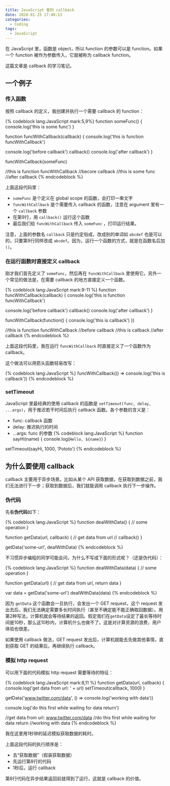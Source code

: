 ```yaml
---
title: JavaScript 里的 callback
date: 2020-01-25 17:40:13
categories:
  - Coding
tags:
  - JavaScript
---
```


在 JavaScript 里，函数是 object，所以 function 的参数可以是 function。如果一个 function 被作为参数传入，它就被称为 callback function。

这篇文章是 callback 的学习笔记。

<!-- more -->

## 一个例子

### 传入函数

按照 callback 的定义，我创建并执行一个需要 callback 的 function：

{% codeblock lang:JavaScript mark:5,9%}
function someFunc() {
  console.log('this is some func')
}

function funcWithCallback(callback) {
  console.log('this is function funcWithCallback')

  console.log('before callback')
  callback()
  console.log('after callback')
}

funcWithCallback(someFunc)

//this is function funcWithCallback
//becore callback
//this is some func
//after callback
{% endcodeblock %}

上面这段代码里：
- `someFunc` 是个定义在 global scope 的函数，会打印一串文字
- `funcWithCallback` 是个需要传入 callback 的函数，注意在 argument 里有一个 `callback` 参数
- 在第9行，用 `callback()` 运行这个函数
- 最后我们给 `funcWithCallback` 传入 `someFunc` ，打印运行结果。

注意，上面的参数名 `callback` 只是约定俗成，改成别的单词如 `abcdef` 也是可以的，只要第9行同样改成 `abcdef`。因为，运行一个函数的方式，就是在函数名后加`()`。

### 在运行函数时直接定义 callback

刚才我们首先定义了 `someFunc`，然后再在 `funcWithCallback` 里使用它。另外一个常见的做法是，在需要 callback 的地方直接定义一个函数。

{% codeblock lang:JavaScript mark:9-11 %}
function funcWithCallback(callback) {
  console.log('this is function funcWithCallback')

  console.log('before callback')
  callback()
  console.log('after callback')
}

funcWithCallback(function() {
  console.log('this is callback')
})

//this is function funcWithCallback
//before callback
//this is callback
//after callback
{% endcodeblock %}

上面这段代码里，我在运行 `funcWithCallback` 时直接定义了一个函数作为 callback。

这个做法可以用箭头函数轻易改写：

{% codeblock lang:JavaScript %}
funcWithCallback(() => console.log('this is callback'))
{% endcodeblock %}

### setTimeout

JavaScript 里最经典的使用 callback 的函数是 `setTimeout(func, delay, ...args)`，用于推迟若干时间后执行 callback 函数。各个参数的含义是：
- func: callback 函数
- delay: 推迟执行的时间
- ...args: func 的参数
{% codeblock lang:JavaScript %}
function sayHi(name) {
  console.log(`Hello, ${name}`)
}

setTimeout(sayHi, 1000, 'Pototo')
{% endcodeblock %}


## 为什么要使用 callback

callback 主要用于异步场景。比如从某个 API 获取数据，在获取到数据之前，我们无法进行下一步；获取到数据后，我们就能调用 callback 执行下一步操作。

### 伪代码

先看**伪代码**如下：

{% codeblock lang:JavaScript %}
function dealWithData() {
  // some operation
}

function getData(url, callback) {
  // get data from url
  // callback()
}

getData('some-url', dealWithData)
{% endcodeblock %}

不习惯异步编程的同学可能会问，为什么不写成下面的形式呢？（还是伪代码）：

{% codeblock lang:JavaScript %}
function dealWithData(data) {
  // some operation
}

function getData(url) {
  // get data from url, return data
}

var data = getData('some-url')
dealWithData(data)
{% endcodeblock %}

因为 `getData` 这个函数会一旦执行，会发出一个 GET request，这个 request 发出去后，我们无法确定需要多长时间执行（甚至不确定能不能正确取回数据）。用第2种写法，计算机就会等待结果的返回。假定我们在`getData`设定了最长等待时间是10秒，那么这10秒内，计算机什么也做不了。这是对计算资源的浪费，用户体验也很差。

如果使用 callback 做法，GET request 发出后，计算机就能去先做其他事情，直到获取 GET 的结果后，再继续执行 callback。

### 模拟 http request

可以用下面的代码模拟 http request 需要等待的特征：

{% codeblock lang:JavaScript mark:8,11 %}
function getData(url, callback) {
  console.log('get data from url: ' + url)
  setTimeout(callback, 1000)
}

getData('www.twitter.com/data', () => console.log('working with data'))

console.log('do this first while waiting for data return')

//get data from url: www.twitter.com/data
//do this first while waiting for data return
//working with data
{% endcodeblock %}

我在这里用1秒钟的延迟模拟获取数据的耗时。

上面这段代码的执行顺序是：
- 去“获取数据”（假装获取数据）
- 先运行第8行的代码
- 1秒后，运行 callback

第8行代码在异步结果返回前就得到了运行，这就是 callback 的价值。
